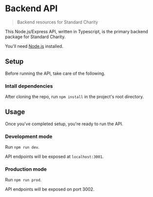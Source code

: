 # Backend API

> Backend resources for Standard Charity

This Node.js/Express API, written in Typescript, is the primary backend package for Standard Charity.

You'll need [Node.js](https://nodejs.org/en/download/) installed.

## Setup

Before running the API, take care of the following.

### Intall dependencies

After cloning the repo, run `npm install` in the project's root directory.

## Usage

Once you've completed setup, you're ready to run the API.

### Development mode

Run `npm run dev`.

API endpoints will be exposed at `localhost:3001`.

### Production mode

Run `npm run prod`.

API endpoints will be exposed on port 3002.
